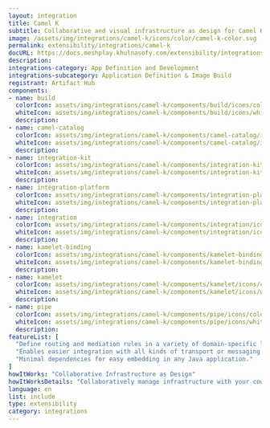 ```yaml
---
layout: integration
title: Camel K
subtitle: Collaborative and visual infrastructure as design for Camel K
image: /assets/img/integrations/camel-k/icons/color/camel-k-color.svg
permalink: extensibility/integrations/camel-k
docURL: https://docs.meshplay.khulnasofy.com/extensibility/integrations/camel-k
description: 
integrations-category: App Definition and Development
integrations-subcategory: Application Definition & Image Build
registrant: Artifact Hub
components: 
- name: build
  colorIcon: assets/img/integrations/camel-k/components/build/icons/color/build-color.svg
  whiteIcon: assets/img/integrations/camel-k/components/build/icons/white/build-white.svg
  description: 
- name: camel-catalog
  colorIcon: assets/img/integrations/camel-k/components/camel-catalog/icons/color/camel-catalog-color.svg
  whiteIcon: assets/img/integrations/camel-k/components/camel-catalog/icons/white/camel-catalog-white.svg
  description: 
- name: integration-kit
  colorIcon: assets/img/integrations/camel-k/components/integration-kit/icons/color/integration-kit-color.svg
  whiteIcon: assets/img/integrations/camel-k/components/integration-kit/icons/white/integration-kit-white.svg
  description: 
- name: integration-platform
  colorIcon: assets/img/integrations/camel-k/components/integration-platform/icons/color/integration-platform-color.svg
  whiteIcon: assets/img/integrations/camel-k/components/integration-platform/icons/white/integration-platform-white.svg
  description: 
- name: integration
  colorIcon: assets/img/integrations/camel-k/components/integration/icons/color/integration-color.svg
  whiteIcon: assets/img/integrations/camel-k/components/integration/icons/white/integration-white.svg
  description: 
- name: kamelet-binding
  colorIcon: assets/img/integrations/camel-k/components/kamelet-binding/icons/color/kamelet-binding-color.svg
  whiteIcon: assets/img/integrations/camel-k/components/kamelet-binding/icons/white/kamelet-binding-white.svg
  description: 
- name: kamelet
  colorIcon: assets/img/integrations/camel-k/components/kamelet/icons/color/kamelet-color.svg
  whiteIcon: assets/img/integrations/camel-k/components/kamelet/icons/white/kamelet-white.svg
  description: 
- name: pipe
  colorIcon: assets/img/integrations/camel-k/components/pipe/icons/color/pipe-color.svg
  whiteIcon: assets/img/integrations/camel-k/components/pipe/icons/white/pipe-white.svg
  description: 
featureList: [
  "Define routing and mediation rules in a variety of domain-specific languages.",
  "Enables easier integration with all kinds of transport or messaging models.",
  "Minimal dependencies for easy embedding in any Java application."
]
howItWorks: "Collaborative Infrastructure as Design"
howItWorksDetails: "Collaboratively manage infrastructure with your coworkers synchronously sharing the same designs."
language: en
list: include
type: extensibility
category: integrations
---
```

